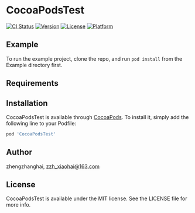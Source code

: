 # CocoaPodsTest

[![CI Status](https://img.shields.io/travis/zhengzhanghai/CocoaPodsTest.svg?style=flat)](https://travis-ci.org/zhengzhanghai/CocoaPodsTest)
[![Version](https://img.shields.io/cocoapods/v/CocoaPodsTest.svg?style=flat)](https://cocoapods.org/pods/CocoaPodsTest)
[![License](https://img.shields.io/cocoapods/l/CocoaPodsTest.svg?style=flat)](https://cocoapods.org/pods/CocoaPodsTest)
[![Platform](https://img.shields.io/cocoapods/p/CocoaPodsTest.svg?style=flat)](https://cocoapods.org/pods/CocoaPodsTest)

## Example

To run the example project, clone the repo, and run `pod install` from the Example directory first.

## Requirements

## Installation

CocoaPodsTest is available through [CocoaPods](https://cocoapods.org). To install
it, simply add the following line to your Podfile:

```ruby
pod 'CocoaPodsTest'
```

## Author

zhengzhanghai, zzh_xiaohai@163.com

## License

CocoaPodsTest is available under the MIT license. See the LICENSE file for more info.
